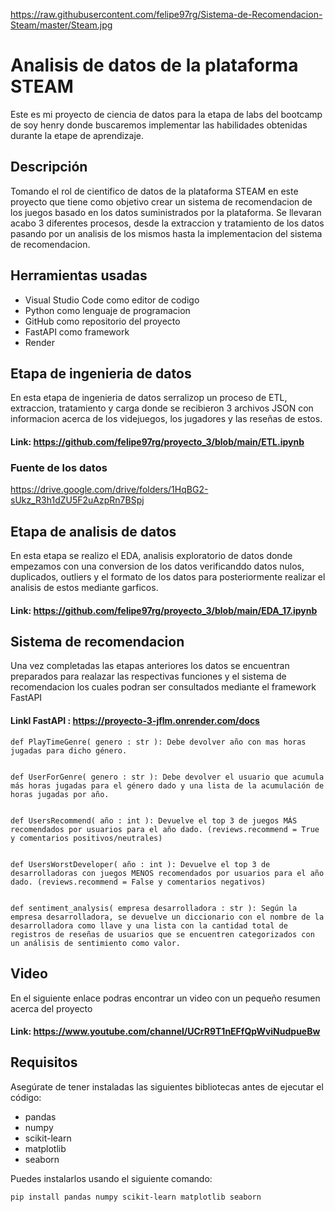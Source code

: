 https://raw.githubusercontent.com/felipe97rg/Sistema-de-Recomendacion-Steam/master/Steam.jpg
# Analisis de datos de la plataforma STEAM

Este es mi proyecto de ciencia de datos para la etapa de labs del bootcamp de soy henry donde buscaremos implementar las habilidades obtenidas durante la etape de aprendizaje.
## Descripción

Tomando el rol de cientifico de datos de la plataforma STEAM en este proyecto que tiene como objetivo crear un sistema de recomendacion de los juegos basado en los datos suministrados por la plataforma. Se llevaran acabo 3 diferentes procesos, desde la extraccion y tratamiento de los datos pasando por un analisis de los mismos hasta la implementacion del sistema de recomendacion.

## Herramientas usadas
- Visual Studio Code como editor de codigo
- Python como lenguaje de programacion
- GitHub como repositorio del proyecto
- FastAPI como framework
- Render

## Etapa de ingenieria de datos
En esta etapa de ingenieria de datos serralizop un proceso de ETL, extraccion, tratamiento y carga donde se recibieron 3 archivos JSON con informacion acerca de los videjuegos, los jugadores y las reseñas de estos.
#### Link: https://github.com/felipe97rg/proyecto_3/blob/main/ETL.ipynb
### Fuente de los datos 
https://drive.google.com/drive/folders/1HqBG2-sUkz_R3h1dZU5F2uAzpRn7BSpj

## Etapa de analisis de datos
En esta etapa se realizo el EDA, analisis exploratorio de datos donde empezamos con una conversion de los datos verificanddo datos nulos, duplicados, outliers y el formato de los datos para posteriormente realizar el analisis de estos mediante garficos.
#### Link: https://github.com/felipe97rg/proyecto_3/blob/main/EDA_17.ipynb

## Sistema de recomendacion
Una vez completadas las  etapas anteriores los datos se encuentran preparados para realazar las respectivas funciones y el sistema de recomendacion los cuales podran ser consultados mediante el framework FastAPI 
#### Linkl FastAPI : https://proyecto-3-jflm.onrender.com/docs


    def PlayTimeGenre( genero : str ): Debe devolver año con mas horas jugadas para dicho género.


    def UserForGenre( genero : str ): Debe devolver el usuario que acumula más horas jugadas para el género dado y una lista de la acumulación de horas jugadas por año.


    def UsersRecommend( año : int ): Devuelve el top 3 de juegos MÁS recomendados por usuarios para el año dado. (reviews.recommend = True y comentarios positivos/neutrales)


    def UsersWorstDeveloper( año : int ): Devuelve el top 3 de desarrolladoras con juegos MENOS recomendados por usuarios para el año dado. (reviews.recommend = False y comentarios negativos)


    def sentiment_analysis( empresa desarrolladora : str ): Según la empresa desarrolladora, se devuelve un diccionario con el nombre de la desarrolladora como llave y una lista con la cantidad total de registros de reseñas de usuarios que se encuentren categorizados con un análisis de sentimiento como valor.






## Video
En el siguiente enlace podras encontrar un video con un pequeño resumen acerca del proyecto
#### Link: https://www.youtube.com/channel/UCrR9T1nEFfQpWviNudpueBw

## Requisitos

Asegúrate de tener instaladas las siguientes bibliotecas antes de ejecutar el código:

- pandas
- numpy
- scikit-learn
- matplotlib
- seaborn

Puedes instalarlos usando el siguiente comando:

```bash
pip install pandas numpy scikit-learn matplotlib seaborn
